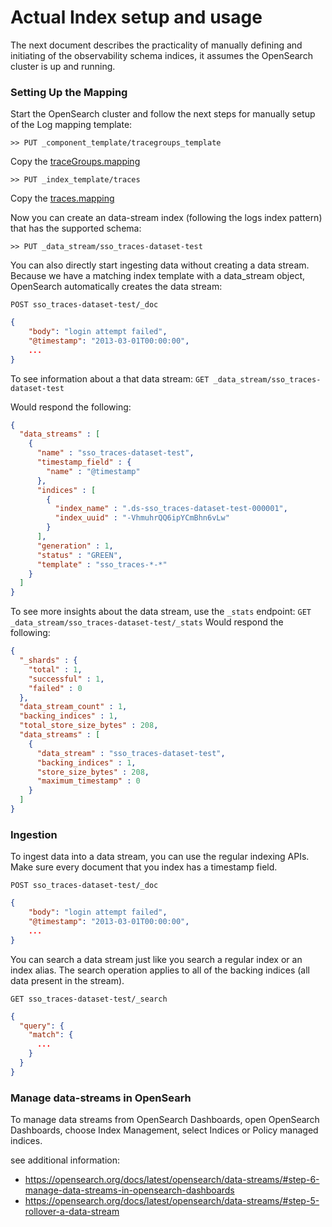 # Actual Index setup and usage
The next document describes the practicality of manually defining and initiating of the observability schema indices, it assumes the OpenSearch cluster 
is up and running.

### Setting Up the Mapping
Start the OpenSearch cluster and follow the next steps for manually setup of the Log mapping template:

`>> PUT _component_template/tracegroups_template`

Copy the [traceGroups.mapping](../../../../src/main/resources/schema/observability/traces/traceGroups.mapping)

`>> PUT _index_template/traces`

Copy the [traces.mapping](../../../../src/main/resources/schema/observability/traces/traces.mapping)

Now you can create an data-stream index (following the logs index pattern) that has the supported schema:

`>> PUT _data_stream/sso_traces-dataset-test`

You can also directly start ingesting data without creating a data stream.
Because we have a matching index template with a data_stream object, OpenSearch automatically creates the data stream:

`POST sso_traces-dataset-test/_doc`
```json
{
    "body": "login attempt failed",
    "@timestamp": "2013-03-01T00:00:00",
    ...
}

```

To see information about a that data stream:
`GET _data_stream/sso_traces-dataset-test`

Would respond the following:
```json
{
  "data_streams" : [
    {
      "name" : "sso_traces-dataset-test",
      "timestamp_field" : {
        "name" : "@timestamp"
      },
      "indices" : [
        {
          "index_name" : ".ds-sso_traces-dataset-test-000001",
          "index_uuid" : "-VhmuhrQQ6ipYCmBhn6vLw"
        }
      ],
      "generation" : 1,
      "status" : "GREEN",
      "template" : "sso_traces-*-*"
    }
  ]
}
```

To see more insights about the data stream, use the `_stats` endpoint:
`GET _data_stream/sso_traces-dataset-test/_stats`
Would respond the following:
```json
{
  "_shards" : {
    "total" : 1,
    "successful" : 1,
    "failed" : 0
  },
  "data_stream_count" : 1,
  "backing_indices" : 1,
  "total_store_size_bytes" : 208,
  "data_streams" : [
    {
      "data_stream" : "sso_traces-dataset-test",
      "backing_indices" : 1,
      "store_size_bytes" : 208,
      "maximum_timestamp" : 0
    }
  ]
}
```
### Ingestion
To ingest data into a data stream, you can use the regular indexing APIs. Make sure every document that you index has a timestamp field.

`POST sso_traces-dataset-test/_doc`
```json
{
    "body": "login attempt failed",
    "@timestamp": "2013-03-01T00:00:00",
    ...
}

```
You can search a data stream just like you search a regular index or an index alias. The search operation applies to all of the backing indices (all data present in the stream).

`GET sso_traces-dataset-test/_search`
```json
{
  "query": {
    "match": {
      ...
    }
  }
}
```

### Manage data-streams in OpenSearh

To manage data streams from OpenSearch Dashboards, open OpenSearch Dashboards, choose Index Management, select Indices or Policy managed indices.

see additional information:
 - https://opensearch.org/docs/latest/opensearch/data-streams/#step-6-manage-data-streams-in-opensearch-dashboards
 - https://opensearch.org/docs/latest/opensearch/data-streams/#step-5-rollover-a-data-stream
